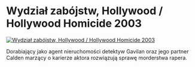 Wydział zabójstw, Hollywood / Hollywood Homicide 2003 
=============
[![Wydział zabójstw, Hollywood / Hollywood Homicide 2003 ](http://vidos.pl/images/player.gif)](http://vidos.pl/wydzial-zabojstw-hollywood-hollywood-homicide-2003)

 Dorabiający jako agent nieruchomości detektyw Gavilan oraz jego partner Calden marzący o karierze aktora rozwiązują sprawę morderstwa rapera.
